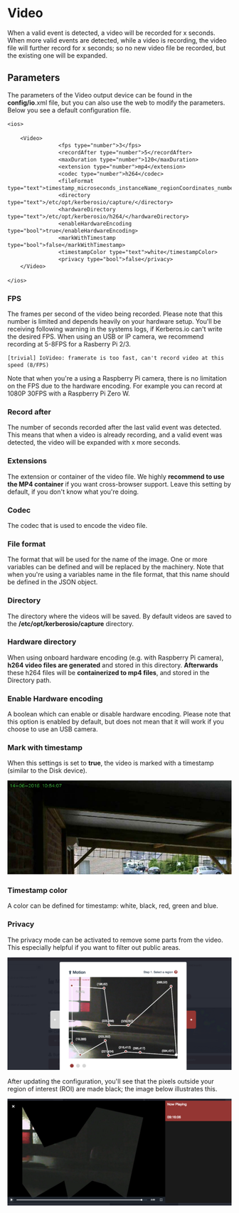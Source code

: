 # Video

When a valid event is detected, a video will be recorded for x seconds. When more valid events are detected, while a video is recording, the video file will further record for x seconds; so no new video file be recorded, but the existing one will be expanded.

## Parameters

The parameters of the Video output device can be found in the **config/io**.xml file, but you can also use the web to modify the parameters. Below you see a default configuration file.

	<ios>

    	<Video>
					<fps type="number">3</fps>
					<recordAfter type="number">5</recordAfter>
					<maxDuration type="number">120</maxDuration>
					<extension type="number">mp4</extension>
					<codec type="number">h264</codec>
					<fileFormat type="text">timestamp_microseconds_instanceName_regionCoordinates_numberOfChanges_token</fileFormat>
					<directory type="text">/etc/opt/kerberosio/capture/</directory>
					<hardwareDirectory type="text">/etc/opt/kerberosio/h264/</hardwareDirectory>
					<enableHardwareEncoding type="bool">true</enableHardwareEncoding>
					<markWithTimestamp type="bool">false</markWithTimestamp>
					<timestampColor type="text">white</timestampColor>
					<privacy type="bool">false</privacy>
	    </Video>

	</ios>

### FPS

The frames per second of the video being recorded. Please note that this number is limited and depends heavily on your hardware setup. You'll be receiving following warning in the systems logs, if Kerberos.io can't write the desired FPS. When using an USB or IP camera, we recommend recording at 5-8FPS for a Rasberry Pi 2/3.

	[trivial] IoVideo: framerate is too fast, can't record video at this speed (8/FPS)

Note that when you're a using a Raspberry Pi camera, there is no limitation on the FPS due to the hardware encoding. For example you can record at 1080P 30FPS with a Raspberry Pi Zero W.

### Record after

The number of seconds recorded after the last valid event was detected. This means that when a video is already recording, and a valid event was detected, the video will be expanded with x more seconds.

### Extensions

The extension or container of the video file. We highly **recommend to use the MP4 container** if you want cross-browser support. Leave this setting by default, if you don't know what you're doing.

### Codec

The codec that is used to encode the video file.

### File format

The format that will be used for the name of the image. One or more variables can be defined and will be replaced by the machinery. Note that when you're using a variables name in the file format, that this name should be defined in the JSON object.

### Directory

The directory where the videos will be saved. By default videos are saved to the **/etc/opt/kerberosio/capture** directory.

### Hardware directory

When using onboard hardware encoding (e.g. with Raspberry Pi camera), **h264 video files are generated** and stored in this directory. **Afterwards** these h264 files will be **containerized to mp4 files**, and stored in the Directory path.

### Enable Hardware encoding

A boolean which can enable or disable hardware encoding. Please note that this option is enabled by default, but does not mean that it will work if you choose to use an USB camera.

### Mark with timestamp

When this settings is set to **true**, the video is marked with a timestamp (similar to the Disk device).

![Disk timestamp](1_disk-io-timestamp.png)

### Timestamp color

A color can be defined for timestamp: white, black, red, green and blue.

### Privacy

The privacy mode can be activated to remove some parts from the video. This especially helpful if you want to filter out public areas.

![Video privacy](1_privacy-mode.png)

After updating the configuration, you'll see that the pixels outside your region of interest (ROI) are made black; the image below illustrates this.

![Video privacy](1_video-io-privacy.png)
